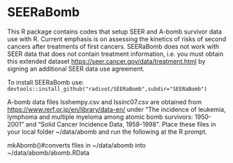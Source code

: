 # SEERaBomb
This R package contains codes that setup SEER and A-bomb survivor data use with R. 
Current emphasis is on assessing the kinetics of risks of second cancers after treatments of first cancers. 
SEERaBomb does not work with SEER data that does not contain treatment information, 
i.e. you must obtain this extended dataset 
https://seer.cancer.gov/data/treatment.html
by signing an additional SEER data use agreement.

To install SEERaBomb use: `devtools::install_github("radivot/SEERaBomb",subdir="SEERaBomb")`

A-bomb data files lsshempy.csv and lssinc07.csv are obtained from https://www.rerf.or.jp/en/library/data-en/
under  “The incidence of leukemia, lymphoma and multiple myeloma among atomic bomb survivors: 1950-2001” and 
“Solid Cancer Incidence Data, 1958-1998”. Place these files in your local folder ~/data/abomb and run the following at the R prompt.   

mkAbomb()#converts files in ~/data/abomb into ~/data/abomb/abomb.RData
